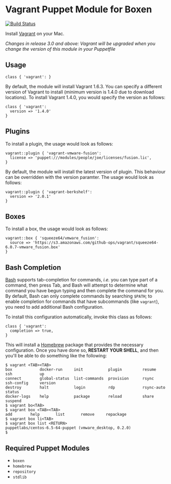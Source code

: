 # Vagrant Puppet Module for Boxen

[![Build Status](https://travis-ci.org/boxen/puppet-vagrant.png?branch=master)](https://travis-ci.org/boxen/puppet-vagrant)

Install [Vagrant](http://www.vagrantup.com/) on your Mac.

*Changes in release 3.0 and above: Vagrant will be upgraded when you change the version of this module in your Puppetfile*

## Usage

```puppet
class { 'vagrant': }
```
By default, the module will install Vagrant 1.6.3. You can specify a different version of Vagrant to install (minimum version is 1.4.0 due to download locations). To install Vagrant 1.4.0, you would specify the version as follows:

```puppet
class { 'vagrant':
  version => '1.4.0'
}
```

Plugins
--
To install a plugin, the usage would look as follows:

```puppet
vagrant::plugin { 'vagrant-vmware-fusion':
  license => 'puppet:///modules/people/joe/licenses/fusion.lic',
}
```

By default, the module will install the latest version of plugin. This behaviour can be overridden with the version paramter. The usage would look as follows:

```puppet
vagrant::plugin { 'vagrant-berkshelf':
  version => '2.0.1'
}
```

Boxes
--

To install a box, the usage would look as follows:

```puppet
vagrant::box { 'squeeze64/vmware_fusion':
  source => 'https://s3.amazonaws.com/github-ops/vagrant/squeeze64-6.0.7-vmware_fusion.box'
}
```

Bash Completion
--

[Bash](https://www.gnu.org/software/bash/) supports tab-completion for commands, _i.e._ you can type part of a command, then press Tab, and Bash will attempt to determine what command you have begun typing and then complete the command for you.  By default, Bash can only complete commands by searching `$PATH`; to enable completion for commands that have subcommands (like `vagrant`), you need to add additional Bash configuration.

To install this configuration automatically, invoke this class as follows:

```puppet
class { 'vagrant':
  completion => true,
}
```

This will install a [Homebrew](http://brew.sh/) package that provides the necessary configuration.  Once you have done so, **RESTART YOUR SHELL**, and then you'll be able to do something like the following:

```console
$ vagrant <TAB><TAB>
box            docker-run     init           plugin         resume         ssh            up
connect        global-status  list-commands  provision      rsync          ssh-config     version
destroy        halt           login          rdp            rsync-auto     status
docker-logs    help           package        reload         share          suspend
$ vagrant bo<TAB>
$ vagrant box <TAB><TAB>
add        help       list       remove     repackage
$ vagrant box li<TAB>
$ vagrant box list <RETURN>
puppetlabs/centos-6.5-64-puppet (vmware_desktop, 0.2.0)
$
```

## Required Puppet Modules

* `boxen`
* `homebrew`
* `repository`
* `stdlib`
